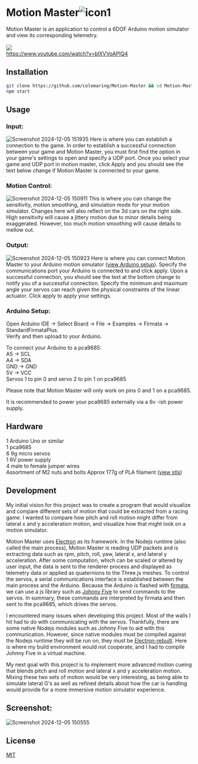 # Motion Master![icon1](https://github.com/colemaring/Motion-Master/assets/65455664/c22a50dd-2108-4e5d-b7ea-bf9f34ffd181)


Motion Master is an application to control a 6DOF Arduino motion simulator and view its corresponding telemetry.   
<br>
![](https://github.com/colemaring/Motion-Master/blob/main/renderer/video.gif)    
https://www.youtube.com/watch?v=blXVVoAPlQ4   

## Installation
```bash
git clone https://github.com/colemaring/Motion-Master && cd Motion-Master && npm i
npm start
```

## Usage

### Input: 
![Screenshot 2024-12-05 151935](https://github.com/user-attachments/assets/002f3638-0f77-4734-b9f2-108888d5e76d)
Here is where you can establish a connection to the game. In order to establish a successful connection between your game and Motion Master, you must first find the option in your game's settings to open and specify a UDP port. Once you select your game and UDP port in motion master, click Apply and you should see the text below change if Motion Master is connected to your game.
### Motion Control: 
![Screenshot 2024-12-05 150911](https://github.com/user-attachments/assets/cb3deea0-609a-41c7-88cb-8f1cdbe0ef07)
This is where you can change the sensitivity, motion smoothing, and simulation mode for your motion simulator. Changes here will also reflect on the 3d cars on the right side. High sensitivity will cause a jittery motion due to minor details being exaggerated. However, too much motion smoothing will cause details to mellow out.
### Output: 
![Screenshot 2024-12-05 150923](https://github.com/user-attachments/assets/1c67879d-c67b-4b44-b28b-dffb04d63293)
Here is where you can connect Motion Master to your Arduino motion simulator ([view Arduino setup](#arduino-setup)). Specify the communications port your Arduino is connected to and click apply. Upon a successful connection, you should see the text at the bottom change to notify you of a successful connection. Specify the minimum and maximum angle your servos can reach given the physical constraints of the linear actuator. Click apply to apply your settings.
### Arduino Setup:
Open Arduino IDE -> Select Board -> File -> Examples -> Firmata -> StandardFirmataPlus.   
Verify and then upload to your Arduino.   

To connect your Arduino to a pca9685:  
A5 -> SCL  
A4 -> SDA  
GND -> GND  
5V -> VCC  
Servos 1 to pin 0 and servo 2 to pin 1 on pca9685   

Please note that Motion Master will only work on pins 0 and 1 on a pca9685. 

It is recommended to power your pca9685 externally via a 6v -ish power supply.

## Hardware
1 Arduino Uno or similar   
1 pca9685  
6 9g micro servos  
1 6V power supply  
4 male to female jumper wires  
Assortment of M2 nuts and bolts
Approx 177g of PLA filament ([view stls](https://github.com/colemaring/Motion-Master/tree/main/stls/6dof))


## Development
My initial vision for this project was to create a program that would visualize and compare different sets of motion that could be extracted from a racing game. I wanted to compare how pitch and roll motion might differ from lateral x and y acceleration motion, and visualize how that might look on a motion simulator. 

Motion Master uses [Electron](https://www.electronjs.org/) as its framework. In the Nodejs runtime (also called the main process), Motion Master is reading UDP packets and is extracting data such as rpm, pitch, roll, yaw, lateral x, and lateral y acceleration. After some computation, which can be scaled or altered by user input, the data is sent  to the renderer process and displayed as telemetry data or applied as quaternions to the Three.js meshes. To control the servos, a serial communications interface is established between the main process and the Arduino. Because the Arduino is flashed with [firmata](https://github.com/firmata/arduino), we can use a js library such as [Johnny Five](https://johnny-five.io/) to send commands to the servos. In summary, these commands are interpreted by firmata and then sent to the pca9685, which drives the servos. 

I encountered many issues when developing this project. Most of the walls I hit had to do with communicating with the servos. Thankfully, there are some native Nodejs modules such as Johnny Five to aid with this communication. However, since native modules must be compiled against the Nodejs runtime they will be run on, they must be [Electron-rebuilt](https://github.com/electron/rebuild). Here is where my build environment would not cooperate, and I had to compile Johnny Five in a virtual machine.

My next goal with this project is to implement more advanced motion cueing that blends pitch and roll motion and lateral x and y acceleration motion. Mixing these two sets of motion would be very interesting, as being able to simulate lateral G's as well as refined details about how the car is handling would provide for a more immersive motion simulator experience.

## Screenshot:
![Screenshot 2024-12-05 150555](https://github.com/user-attachments/assets/6d280c09-367a-4428-939f-3e095f9e6275)

## License
[MIT](https://choosealicense.com/licenses/mit/)
